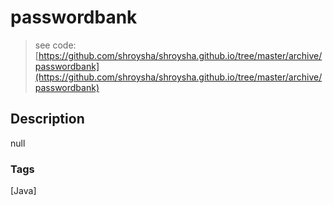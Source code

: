 # passwordbank
> see code: [https://github.com/shroysha/shroysha.github.io/tree/master/archive/passwordbank](https://github.com/shroysha/shroysha.github.io/tree/master/archive/passwordbank)

## Description
null

### Tags
[Java]

